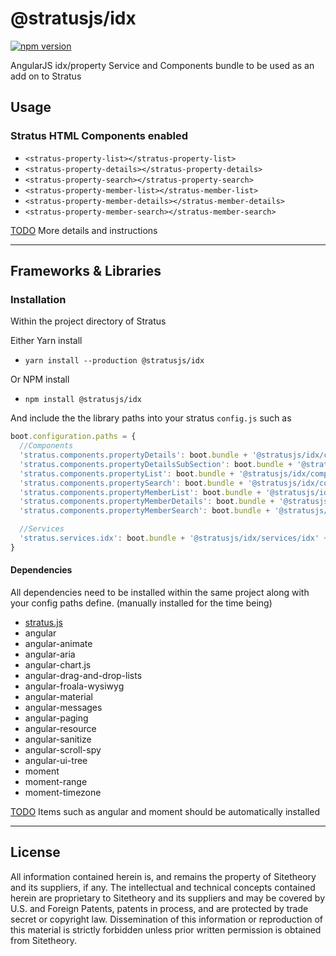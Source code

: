 # @stratusjs/idx
[![npm version](https://badge.fury.io/js/%40stratusjs%2Fidx.svg)](https://badge.fury.io/js/%40stratusjs%2Fidx "View this project on npm")

AngularJS idx/property Service and Components bundle to be used as an add on to Stratus

## Usage

### Stratus HTML Components enabled
* `<stratus-property-list></stratus-property-list>`
* `<stratus-property-details></stratus-property-details>`
* `<stratus-property-search></stratus-property-search>`
* `<stratus-property-member-list></stratus-member-list>`
* `<stratus-property-member-details></stratus-member-details>`
* `<stratus-property-member-search></stratus-member-search>`

[TODO]() More details and instructions

---
## Frameworks & Libraries

### Installation
Within the project directory of Stratus

Either Yarn install
* `yarn install --production @stratusjs/idx`

Or NPM install
* `npm install @stratusjs/idx`

And include the the library paths into your stratus `config.js` such as
```js
boot.configuration.paths = {
  //Components
  'stratus.components.propertyDetails': boot.bundle + '@stratusjs/idx/components/propertyDetails' + boot.suffix,
  'stratus.components.propertyDetailsSubSection': boot.bundle + '@stratusjs/idx/components/propertyDetailsSubSection' + boot.suffix,
  'stratus.components.propertyList': boot.bundle + '@stratusjs/idx/components/propertyList' + boot.suffix,
  'stratus.components.propertySearch': boot.bundle + '@stratusjs/idx/components/propertySearch' + boot.suffix,
  'stratus.components.propertyMemberList': boot.bundle + '@stratusjs/idx/components/propertyMemberList' + boot.suffix,
  'stratus.components.propertyMemberDetails': boot.bundle + '@stratusjs/idx/components/propertyMemberDetails' + boot.suffix,
  'stratus.components.propertyMemberSearch': boot.bundle + '@stratusjs/idx/components/propertyMemberSearch' + boot.suffix,

  //Services
  'stratus.services.idx': boot.bundle + '@stratusjs/idx/services/idx' + boot.suffix
}
```

#### Dependencies
All dependencies need to be installed within the same project along with your config paths define.
(manually installed for the time being)
* [stratus.js](https://www.npmjs.com/package/stratus.js)
* angular
* angular-animate
* angular-aria
* angular-chart.js
* angular-drag-and-drop-lists
* angular-froala-wysiwyg
* angular-material
* angular-messages
* angular-paging
* angular-resource
* angular-sanitize
* angular-scroll-spy
* angular-ui-tree
* moment
* moment-range
* moment-timezone

[TODO]() Items such as angular and moment should be automatically installed

---
## License
All information contained herein is, and remains the property of Sitetheory and its suppliers, if any. The intellectual and technical concepts contained herein are proprietary to Sitetheory and its suppliers and may be covered by U.S. and Foreign Patents, patents in process, and are protected by trade secret or copyright law.  Dissemination of this information or reproduction of this material is strictly forbidden unless prior written permission is obtained from Sitetheory.
